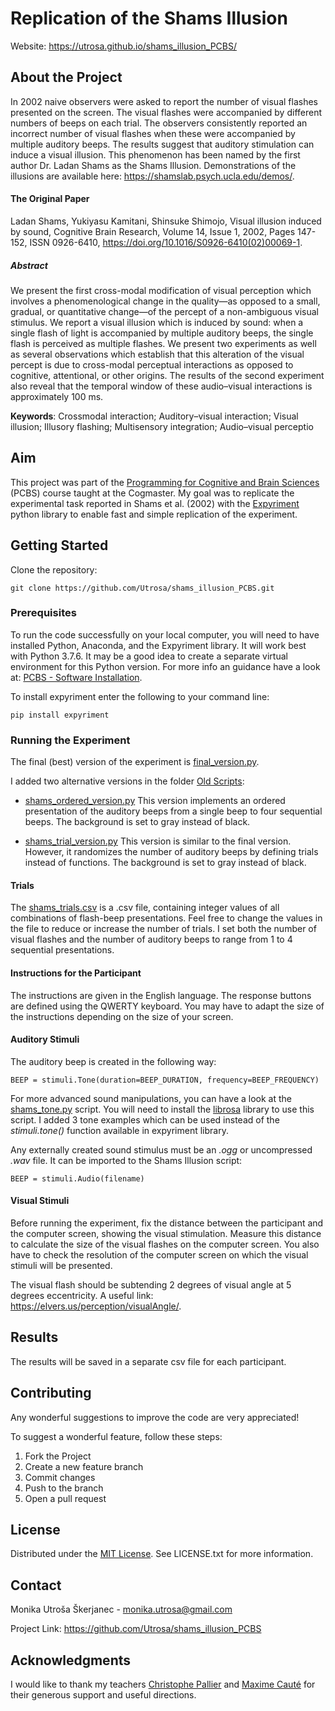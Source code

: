 # Replication of the Shams Illusion

Website: https://utrosa.github.io/shams_illusion_PCBS/

## About the Project
In 2002 naive observers were asked to report the number of visual flashes presented on the screen. The visual flashes were accompanied by different numbers of beeps on each trial. The observers consistently reported an incorrect number of visual flashes when these were accompanied by multiple auditory beeps. The results suggest that auditory stimulation can induce a visual illusion. This phenomenon has been named by the first author Dr. Ladan Shams as the Shams Illusion. Demonstrations of the illusions are available here: https://shamslab.psych.ucla.edu/demos/.

#### The Original Paper
Ladan Shams, Yukiyasu Kamitani, Shinsuke Shimojo, Visual illusion induced by sound, Cognitive Brain Research, Volume 14, Issue 1, 2002, Pages 147-152, ISSN 0926-6410, https://doi.org/10.1016/S0926-6410(02)00069-1.

##### Abstract
We present the first cross-modal modification of visual perception which involves a phenomenological change in the quality—as opposed to a small, gradual, or quantitative change—of the percept of a non-ambiguous visual stimulus. We report a visual illusion which is induced by sound: when a single flash of light is accompanied by multiple auditory beeps, the single flash is perceived as multiple flashes. We present two experiments as well as several observations which establish that this alteration of the visual percept is due to cross-modal perceptual interactions as opposed to cognitive, attentional, or other origins. The results of the second experiment also reveal that the temporal window of these audio–visual interactions is approximately 100 ms.

**Keywords**: Crossmodal interaction; Auditory–visual interaction; Visual illusion; Illusory flashing; Multisensory integration; Audio–visual perceptio

## Aim
This project was part of the [Programming for Cognitive and Brain Sciences](https://pcbs.readthedocs.io/en/latest/) (PCBS) course taught at the Cogmaster. My goal was to replicate the experimental task reported in Shams et al. (2002) with the [Expyriment](https://expyriment.org/) python library to enable fast and simple replication of the experiment.

## Getting Started
Clone the repository:

  ```
  git clone https://github.com/Utrosa/shams_illusion_PCBS.git
  ```
  
### Prerequisites
To run the code successfully on your local computer, you will need to have installed Python, Anaconda, and the Expyriment library. It will work best with Python 3.7.6. It may be a good idea to create a separate virtual environment for this Python version. For more info an guidance have a look at: [PCBS - Software Installation](https://pcbs.readthedocs.io/en/latest/software-installation.html#id12).

To install expyriment enter the following to your command line:

  ```
  pip install expyriment
  ```
  
### Running the Experiment
The final (best) version of the experiment is [final_version.py](https://github.com/Utrosa/shams_illusion_PCBS/blob/master/final_version.py).

I added two alternative versions in the folder [Old Scripts](https://github.com/Utrosa/shams_illusion_PCBS/blob/master/Old%20Scripts):

+ [shams_ordered_version.py](https://github.com/Utrosa/shams_illusion_PCBS/blob/master/Old%20Scripts/shams_ordered_version.py)
This version implements an ordered presentation of the auditory beeps from a single beep to four sequential beeps. The background is set to gray instead of black.

+ [shams_trial_version.py](https://github.com/Utrosa/shams_illusion_PCBS/blob/master/Old%20Scripts/shams_trial_version.py)
This version is similar to the final version. However, it randomizes the number of auditory beeps by defining trials instead of functions. The background is set to gray instead of black.

#### Trials
The [shams_trials.csv](https://github.com/Utrosa/shams_illusion_PCBS/blob/master/shams_trials.csv) is a .csv file, containing integer values of all combinations of flash-beep presentations. Feel free to change the values in the file to reduce or increase the number of trials. I set both the number of visual flashes and the number of auditory beeps to range from 1 to 4 sequential presentations. 

#### Instructions for the Participant
The instructions are given in the English language. The response buttons are defined using the QWERTY keyboard. You may have to adapt the size of the instructions depending on the size of your screen.

#### Auditory Stimuli
The auditory beep is created in the following way:

  ```
  BEEP = stimuli.Tone(duration=BEEP_DURATION, frequency=BEEP_FREQUENCY)
  ```
 
For more advanced sound manipulations, you can have a look at the [shams_tone.py](https://github.com/Utrosa/shams_illusion_PCBS/blob/master/Tone%20Scripts/shams_tone.py) script. You will need to install the [librosa](https://librosa.org/) library to use this script. I added 3 tone examples which can be used instead of the *stimuli.tone()* function available in expyriment library.

Any externally created sound stimulus must be an *.ogg* or uncompressed *.wav* file. It can be imported to the Shams Illusion script:

  ```
  BEEP = stimuli.Audio(filename)
  ```

#### Visual Stimuli
Before running the experiment, fix the distance between the participant and the computer screen, showing the visual stimulation. Measure this distance to calculate the size of the visual flashes on the computer screen. You also have to check the resolution of the computer screen on which the visual stimuli will be presented. 

The visual flash should be subtending 2 degrees of visual angle at 5 degrees eccentricity. A useful link: https://elvers.us/perception/visualAngle/.

## Results
The results will be saved in a separate csv file for each participant.

## Contributing
Any wonderful suggestions to improve the code are very appreciated!

To suggest a wonderful feature, follow these steps:

1. Fork the Project
2. Create a new feature branch
3. Commit changes
4. Push to the branch
5. Open a pull request

## License
Distributed under the [MIT License](https://choosealicense.com/licenses/mit/). See LICENSE.txt for more information.

## Contact
Monika Utroša Škerjanec - monika.utrosa@gmail.com

Project Link: https://github.com/Utrosa/shams_illusion_PCBS

## Acknowledgments
I would like to thank my teachers [Christophe Pallier](https://github.com/chrplr) and [Maxime Cauté](https://perso.eleves.ens-rennes.fr/people/maxime.caute/) for their generous support and useful directions.
